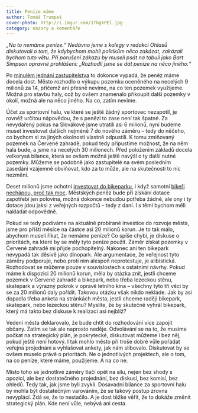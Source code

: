 ```yaml
---
title: Peníze máme
author: Tomáš Trumpeš
cover-photo: http://i.imgur.com/1TbgkPEl.jpg
category: názory a komentáře
---
```


*„Na to nemáme peníze.“ Nedávno jsme s kolegy v redakci Ohlasů diskutovali o tom, že kdybychom mohli politikům něco zakázat, zakázali bychom tuto větu. Při porušení zákazu by museli psát na tabuli jako Bart Simpson opravné prohlášení: „Rozhodli jsme se dát peníze na něco jiného.“*

Po [minulém jednání zastupitelstva](/clanky/2015/09/zastupitelstvo.html) to dokonce vypadá, že peněz máme docela dost. Město rozhodlo o výkupu pozemku oceněného na necelých 9 milionů za 14, přičemž ani přesně nevíme, na co ten pozemek využijeme. Možná pro stavbu haly, což by ovšem znamenalo přikoupit další pozemky v okolí, možná ale na něco jiného. Na co, zatím nevíme.

Účet za sportovní halu, ve které se ještě žádný sportovec nezapotil, je rovněž určitou nápovědou, že s penězi to zase není tak špatné. Za nevydařený pokus na Slovákově jsme utratili asi 6 milionů, nyní budeme muset investovat dalších nejméně 7 do nového záměru – tedy do něčeho, co bychom si za jiných okolností vlastně odpustili. K tomu zmiňovaný pozemek na Červené zahradě, pokud tedy připustíme možnost, že na něm hala bude, a jsme na necelých 30 milionech. Před položením základů docela velkorysá bilance, která se ovšem možná ještě navýší o ty další nutné pozemky. Můžeme se podobně jako zastupitelé na svém posledním zasedání vzájemně obviňovat, kdo za to může, ale na skutečnosti to nic nezmění.

Deset milionů jsme ochotni [investovat do bikeparku](/clanky/2015/09/bikepark.html), i když samotní [bikeři nechápou, proč tak moc](/clanky/2015/09/anketa-k-bikeparku.html). Městských peněz bude při získání dotace zapotřebí jen polovina, možná dokonce nebudou potřeba žádné, ale ony i ty dotace jdou jaksi z veřejných rozpočtů – tedy z daní. I s těmi bychom měli nakládat odpovědně.

Pokud se tedy podíváme na aktuálně probírané investice do rozvoje města, jsme pro příští měsíce na částce asi 20 milionů korun. Je to tak málo, abychom museli říkat, že nemáme peníze? Co spíše chybí, je diskuse o prioritách, na které by se měly tyto peníze použít. Záměr získat pozemky v Červené zahradě mi přijde pochopitelný. Nakonec ani ten bikepark nevypadá tak děsivě jako dinopark. Ale argumentace, že veřejnost tyto záměry podporuje, nebo proti nim alespoň neprotestuje, je alibistická. Rozhodovat se můžeme pouze v souvislostech s ostatními návrhy. Pokud máme k dispozici 20 milionů korun, měla by otázka znít, jestli chceme pozemek v Červené zahradě a bikepark, nebo třeba lezeckou stěnu, skatepark a výrazný pokrok v opravě letního kina – všechny tyto tři věci by se za 20 milionů daly pořídit. Takovou otázku však nikdo neklade. Jak by asi dopadla třeba anketa na stránkách města, jestli chceme raději bikepark, skatepark, nebo lezeckou stěnu? Myslíte, že by skutečně vyhrál bikepark, který má takto bez diskuse k realizaci asi nejblíž?

Vedení města deklarovalo, že bude chtít do rozhodování více zapojit občany. Zatím se tak ale naprosto neděje. Odvolávání se na to, že musíme počkat na strategický plán, je pokrytecké, diskutovat můžeme i bez něj, pokud ještě není hotový. I tak mohlo město při troše dobré vůle pořádat veřejná projednání a vyhlašovat ankety, jak nám slibovalo. Diskutovat by se ovšem muselo právě o prioritách. Ne o jednotlivých projektech, ale o tom, na co peníze, které máme, použijeme. A na co ne.

Místo toho se jednotlivé záměry tlačí opět na sílu, nejen bez shody s opozicí, ale bez dostatečného projednání, bez diskusí, bez komisí, bez ohledů. Tedy tak, jak jsme byli zvyklí. Dosavadní bilance za sportovní halu by mohla být dostatečným varováním, že se takový postup zrovna nevyplácí. Zdá se, že to nestačilo. A je dost těžké věřit, že to dokáže změnit strategický plán. Kde není vůle, nebývá ani cesta.